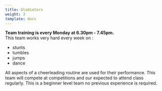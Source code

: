 ```yaml
---
title: Gladiators
weight: 3
template: docs
---
```


<div class="note">
    <strong>Team training is every Monday at 6.30pm - 7.45pm.</strong>
</div>
 This team works very hard every week on :

 + stunts 
 + tumbles 
 + jumps
 + dance
 
 All aspects of a cheerleading routine are used for their performance. This team will compete at competitions and our expected to attend class regularly. This is a beginner level team no previous experience is required.